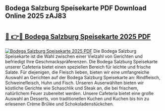 ## Bodega Salzburg Speisekarte PDF Download Online 2025 zAJ83

# <h2><a href="http://gccy9t.nevu.top/?p=Bodega+Salzburg+Speisekarte">🔗 👉🔴 Bodega Salzburg Speisekarte 2025 PDF</a></h2>

[![Bodega Salzburg Speisekarte 2025 PDF](https://i.imgur.com/dBaPXMq.png)](http://gccy9t.nevu.top/?p=Bodega+Salzburg+Speisekarte)
Die Bodega Salzburg Speisekarte ist die Wahl zwischen einer Vielzahl von Gerichten und befriedigt Ihre Geschmackspräferenzen. Die Bodega Salzburg Speisekarte unserer Cafeteria bietet einen speziellen Bereich für leichte und frische Salate. Für diejenigen, die Fleisch lieben, bieten wir eine umfangreiche Auswahl an Gerichten auf der Bodega Salzburg Speisekarte an: Rindfleisch, Schweinefleisch, Huhn und Fisch. Unseren Auserwählten bieten wir köstliche Gerichte wie Schaschlik und Steak an, die bei frischem, natürlichem Feuer zubereitet werden. Unsere Cafeteria bietet eine große Auswahl an Desserts, von traditionellen Kuchen und Kuchen bis hin zu erlesenen Crème Brûlée und Schokoladenstückchen.
